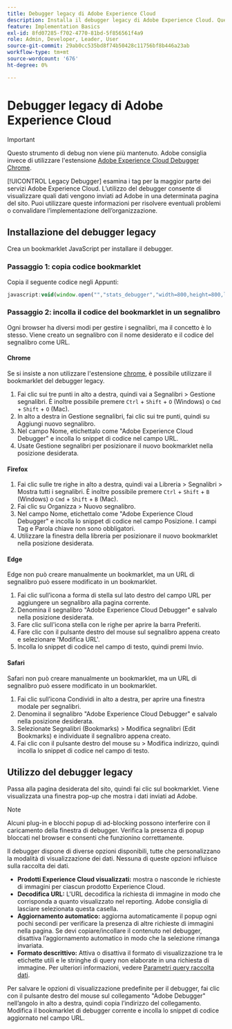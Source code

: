 ```yaml
---
title: Debugger legacy di Adobe Experience Cloud
description: Installa il debugger legacy di Adobe Experience Cloud. Questo debugger esamina i tag per Analytics, Target, Advertising Cloud, Identity Service e Data Collection.
feature: Implementation Basics
exl-id: 8fd07285-f702-4770-81bd-5f856561f4a9
role: Admin, Developer, Leader, User
source-git-commit: 29ab0cc535bd8f74b50428c11756bf8b446a23ab
workflow-type: tm+mt
source-wordcount: '676'
ht-degree: 0%

---
```


# Debugger legacy di Adobe Experience Cloud

>[!IMPORTANT]
>
>Questo strumento di debug non viene più mantenuto. Adobe consiglia invece di utilizzare l&#39;estensione [Adobe Experience Cloud Debugger Chrome](https://experienceleague.adobe.com/docs/debugger/using/experience-cloud-debugger.html?lang=it).

[!UICONTROL Legacy Debugger] esamina i tag per la maggior parte dei servizi Adobe Experience Cloud. L’utilizzo del debugger consente di visualizzare quali dati vengono inviati ad Adobe in una determinata pagina del sito. Puoi utilizzare queste informazioni per risolvere eventuali problemi o convalidare l’implementazione dell’organizzazione.

## Installazione del debugger legacy

Crea un bookmarklet JavaScript per installare il debugger.

### Passaggio 1: copia codice bookmarklet

Copia il seguente codice negli Appunti:

```JavaScript
javascript:void(window.open("","stats_debugger","width=800,height=800,location=0,menubar=0,status=1,toolbar=0,resizable=1,scrollbars=1").document.write("<script language=\"JavaScript\" id=dbg src=\"https://www.adobetag.com/d1/digitalpulsedebugger/live/DPD.js\"></"+"script>"+"<script language=\"JavaScript\">window.focus();</script>"));
```

### Passaggio 2: incolla il codice del bookmarklet in un segnalibro

Ogni browser ha diversi modi per gestire i segnalibri, ma il concetto è lo stesso. Viene creato un segnalibro con il nome desiderato e il codice del segnalibro come URL.

#### Chrome

Se si insiste a non utilizzare l&#39;estensione [chrome](https://experienceleague.adobe.com/docs/debugger/using/experience-cloud-debugger.html?lang=it), è possibile utilizzare il bookmarklet del debugger legacy.

1. Fai clic sui tre punti in alto a destra, quindi vai a Segnalibri > Gestione segnalibri. È inoltre possibile premere `Ctrl` + `Shift` + `O` (Windows) o `Cmd` + `Shift` + `O` (Mac).
2. In alto a destra in Gestione segnalibri, fai clic sui tre punti, quindi su Aggiungi nuovo segnalibro.
3. Nel campo Nome, etichettalo come &quot;Adobe Experience Cloud Debugger&quot; e incolla lo snippet di codice nel campo URL.
4. Usate Gestione segnalibri per posizionare il nuovo bookmarklet nella posizione desiderata.

#### Firefox

1. Fai clic sulle tre righe in alto a destra, quindi vai a Libreria > Segnalibri > Mostra tutti i segnalibri. È inoltre possibile premere `Ctrl` + `Shift` + `B` (Windows) o `Cmd` + `Shift` + `B` (Mac).
2. Fai clic su Organizza > Nuovo segnalibro.
3. Nel campo Nome, etichettalo come &quot;Adobe Experience Cloud Debugger&quot; e incolla lo snippet di codice nel campo Posizione. I campi Tag e Parola chiave non sono obbligatori.
4. Utilizzare la finestra della libreria per posizionare il nuovo bookmarklet nella posizione desiderata.

#### Edge

Edge non può creare manualmente un bookmarklet, ma un URL di segnalibro può essere modificato in un bookmarklet.

1. Fai clic sull’icona a forma di stella sul lato destro del campo URL per aggiungere un segnalibro alla pagina corrente.
2. Denomina il segnalibro &quot;Adobe Experience Cloud Debugger&quot; e salvalo nella posizione desiderata.
3. Fare clic sull&#39;icona stella con le righe per aprire la barra Preferiti.
4. Fare clic con il pulsante destro del mouse sul segnalibro appena creato e selezionare &#39;Modifica URL&#39;.
5. Incolla lo snippet di codice nel campo di testo, quindi premi Invio.

#### Safari

Safari non può creare manualmente un bookmarklet, ma un URL di segnalibro può essere modificato in un bookmarklet.

1. Fai clic sull’icona Condividi in alto a destra, per aprire una finestra modale per segnalibri.
2. Denomina il segnalibro &quot;Adobe Experience Cloud Debugger&quot; e salvalo nella posizione desiderata.
3. Selezionate Segnalibri (Bookmarks) > Modifica segnalibri (Edit Bookmarks) e individuate il segnalibro appena creato.
4. Fai clic con il pulsante destro del mouse su > Modifica indirizzo, quindi incolla lo snippet di codice nel campo di testo.

## Utilizzo del debugger legacy

Passa alla pagina desiderata del sito, quindi fai clic sul bookmarklet. Viene visualizzata una finestra pop-up che mostra i dati inviati ad Adobe.

>[!NOTE]
>
>Alcuni plug-in e blocchi popup di ad-blocking possono interferire con il caricamento della finestra di debugger. Verifica la presenza di popup bloccati nel browser e consenti che funzionino correttamente.

Il debugger dispone di diverse opzioni disponibili, tutte che personalizzano la modalità di visualizzazione dei dati. Nessuna di queste opzioni influisce sulla raccolta dei dati.

* **Prodotti Experience Cloud visualizzati:** mostra o nasconde le richieste di immagini per ciascun prodotto Experience Cloud.
* **Decodifica URL:** L&#39;URL decodifica la richiesta di immagine in modo che corrisponda a quanto visualizzato nel reporting. Adobe consiglia di lasciare selezionata questa casella.
* **Aggiornamento automatico:** aggiorna automaticamente il popup ogni pochi secondi per verificare la presenza di altre richieste di immagini nella pagina. Se devi copiare/incollare il contenuto nel debugger, disattiva l’aggiornamento automatico in modo che la selezione rimanga invariata.
* **Formato descrittivo:** Attiva o disattiva il formato di visualizzazione tra le etichette utili e le stringhe di query non elaborate in una richiesta di immagine. Per ulteriori informazioni, vedere [Parametri query raccolta dati](query-parameters.md).

Per salvare le opzioni di visualizzazione predefinite per il debugger, fai clic con il pulsante destro del mouse sul collegamento &quot;Adobe Debugger&quot; nell’angolo in alto a destra, quindi copia l’indirizzo del collegamento. Modifica il bookmarklet di debugger corrente e incolla lo snippet di codice aggiornato nel campo URL.
